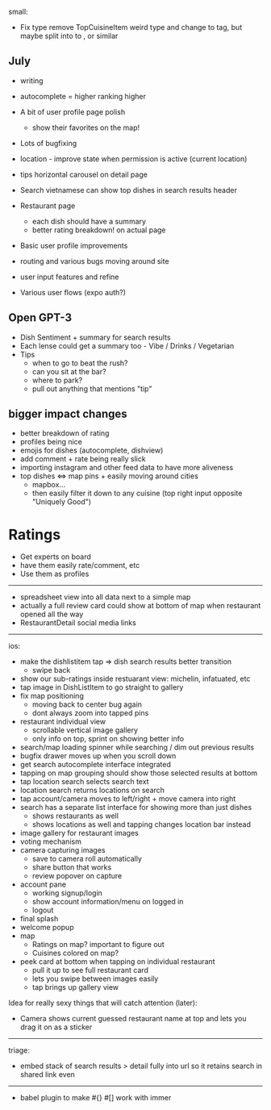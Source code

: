 small:

- Fix <Dish /> type remove TopCuisineItem weird type and change to tag, but maybe split into to <DishFromTag />, <DishFromRestaurant /> or similar

## July

- writing
- autocomplete = higher ranking higher

- A bit of user profile page polish
  - show their favorites on the map!
- Lots of bugfixing
- location - improve state when permission is active (current location)
- tips horizontal carousel on detail page
- Search vietnamese can show top dishes in search results header
- Restaurant page
  - each dish should have a summary
  - better rating breakdown! on actual page
- Basic user profile improvements
- routing and various bugs moving around site
- user input features and refine
- Various user flows (expo auth?)

## Open GPT-3

- Dish Sentiment + summary for search results
- Each lense could get a summary too - Vibe / Drinks / Vegetarian
- Tips
  - when to go to beat the rush?
  - can you sit at the bar?
  - where to park?
  - pull out anything that mentions "tip"

## bigger impact changes

- better breakdown of rating
- profiles being nice
- emojis for dishes (autocomplete, dishview)
- add comment + rate being really slick
- importing instagram and other feed data to have more aliveness
- top dishes <=> map pins + easily moving around cities
  - mapbox...
  - then easily filter it down to any cuisine (top right input opposite "Uniquely Good")

# Ratings

- Get experts on board
- have them easily rate/comment, etc
- Use them as profiles

---

- spreadsheet view into all data next to a simple map
- actually a full review card could show at bottom of map when restaurant opened all the way
- RestaurantDetail social media links

---

ios:

- make the dishlistitem tap => dish search results better transition
  - swipe back
- show our sub-ratings inside restuarant view: michelin, infatuated, etc
- tap image in DishListItem to go straight to gallery
- fix map positioning
  - moving back to center bug again
  - dont always zoom into tapped pins
- restaurant individual view
  - scrollable vertical image gallery
  - only info on top, sprint on showing better info
- search/map loading spinner while searching / dim out previous results
- bugfix drawer moves up when you scroll down
- get search autocomplete interface integrated
- tapping on map grouping should show those selected results at bottom
- tap location search selects search text
- location search returns locations on search
- tap account/camera moves to left/right + move camera into right
- search has a separate list interface for showing more than just dishes
  - shows restaurants as well
  - shows locations as well and tapping changes location bar instead
- image gallery for restaurant images
- voting mechanism
- camera capturing images
  - save to camera roll automatically
  - share button that works
  - review popover on capture
- account pane
  - working signup/login
  - show account information/menu on logged in
  - logout
- final splash
- welcome popup
- map
  - Ratings on map? important to figure out
  - Cuisines colored on map?
- peek card at bottom when tapping on individual restaurant
  - pull it up to see full restaurant card
  - lets you swipe between images easily
  - tap brings up gallery view

Idea for really sexy things that will catch attention (later):

- Camera shows current guessed restaurant name at top and lets you drag it on as a sticker

---

triage:

- embed stack of search results > detail fully into url so it retains search in shared link even

---

- babel plugin to make #{} #[] work with immer
